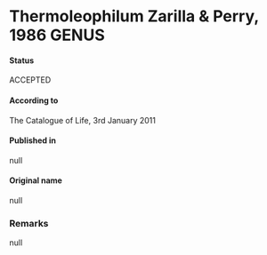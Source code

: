 # Thermoleophilum Zarilla & Perry, 1986 GENUS

#### Status
ACCEPTED

#### According to
The Catalogue of Life, 3rd January 2011

#### Published in
null

#### Original name
null

### Remarks
null